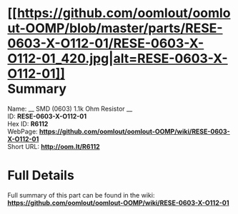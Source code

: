 
[[https://github.com/oomlout/oomlout-OOMP/blob/master/parts/RESE-0603-X-O112-01/RESE-0603-X-O112-01_420.jpg|alt=RESE-0603-X-O112-01]]     
Summary
=================
  
Name: __ SMD (0603) 1.1k Ohm Resistor __    
ID: __RESE-0603-X-O112-01__   
Hex ID: __R6112__   
WebPage: __https://github.com/oomlout/oomlout-OOMP/wiki/RESE-0603-X-O112-01__   
Short URL: __http://oom.lt/R6112__   

Full Details
==========================
Full summary of this part can be found in the wiki:   
__https://github.com/oomlout/oomlout-OOMP/wiki/RESE-0603-X-O112-01__    

